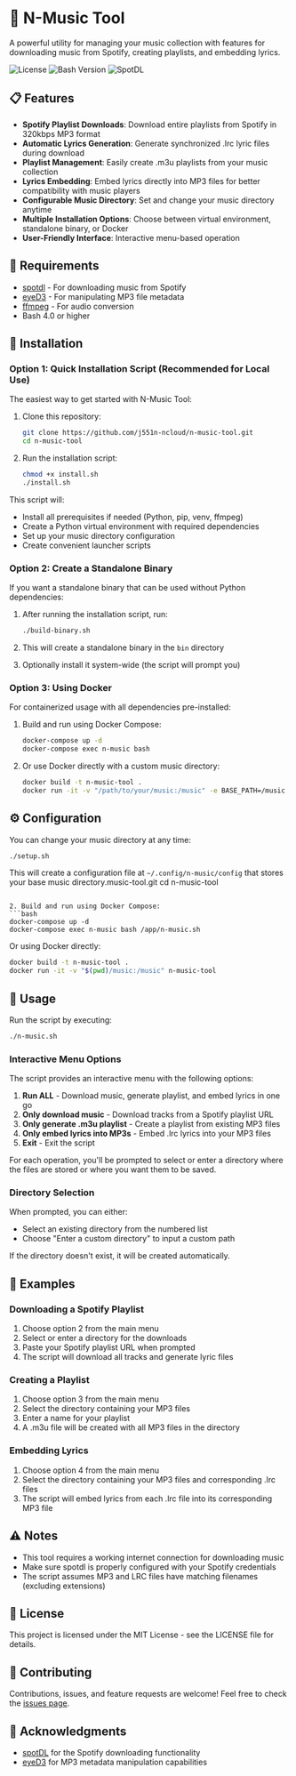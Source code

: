 # 🎵 N-Music Tool

A powerful utility for managing your music collection with features for downloading music from Spotify, creating playlists, and embedding lyrics.

![License](https://img.shields.io/badge/license-MIT-green)
![Bash Version](https://img.shields.io/badge/bash-4.0%2B-blue)
![SpotDL](https://img.shields.io/badge/spotdl-latest-orange)

## 📋 Features

- **Spotify Playlist Downloads**: Download entire playlists from Spotify in 320kbps MP3 format
- **Automatic Lyrics Generation**: Generate synchronized .lrc lyric files during download
- **Playlist Management**: Easily create .m3u playlists from your music collection
- **Lyrics Embedding**: Embed lyrics directly into MP3 files for better compatibility with music players
- **Configurable Music Directory**: Set and change your music directory anytime
- **Multiple Installation Options**: Choose between virtual environment, standalone binary, or Docker
- **User-Friendly Interface**: Interactive menu-based operation

## 🔧 Requirements

- [spotdl](https://github.com/spotDL/spotify-downloader) - For downloading music from Spotify
- [eyeD3](https://eyed3.readthedocs.io/en/latest/) - For manipulating MP3 file metadata
- [ffmpeg](https://ffmpeg.org/) - For audio conversion
- Bash 4.0 or higher

## 🚀 Installation

### Option 1: Quick Installation Script (Recommended for Local Use)

The easiest way to get started with N-Music Tool:

1. Clone this repository:
   ```bash
   git clone https://github.com/j551n-ncloud/n-music-tool.git
   cd n-music-tool
   ```

2. Run the installation script:
   ```bash
   chmod +x install.sh
   ./install.sh
   ```

This script will:
- Install all prerequisites if needed (Python, pip, venv, ffmpeg)
- Create a Python virtual environment with required dependencies
- Set up your music directory configuration
- Create convenient launcher scripts

### Option 2: Create a Standalone Binary

If you want a standalone binary that can be used without Python dependencies:

1. After running the installation script, run:
   ```bash
   ./build-binary.sh
   ```

2. This will create a standalone binary in the `bin` directory
3. Optionally install it system-wide (the script will prompt you)

### Option 3: Using Docker

For containerized usage with all dependencies pre-installed:

1. Build and run using Docker Compose:
   ```bash
   docker-compose up -d
   docker-compose exec n-music bash
   ```

2. Or use Docker directly with a custom music directory:
   ```bash
   docker build -t n-music-tool .
   docker run -it -v "/path/to/your/music:/music" -e BASE_PATH=/music n-music-tool
   ```

## ⚙️ Configuration

You can change your music directory at any time:

```bash
./setup.sh
```

This will create a configuration file at `~/.config/n-music/config` that stores your base music directory.music-tool.git
   cd n-music-tool
   ```

2. Build and run using Docker Compose:
   ```bash
   docker-compose up -d
   docker-compose exec n-music bash /app/n-music.sh
   ```

   Or using Docker directly:
   ```bash
   docker build -t n-music-tool .
   docker run -it -v "$(pwd)/music:/music" n-music-tool
   ```

## 📖 Usage

Run the script by executing:

```bash
./n-music.sh
```

### Interactive Menu Options

The script provides an interactive menu with the following options:

1. **Run ALL** - Download music, generate playlist, and embed lyrics in one go
2. **Only download music** - Download tracks from a Spotify playlist URL
3. **Only generate .m3u playlist** - Create a playlist from existing MP3 files
4. **Only embed lyrics into MP3s** - Embed .lrc lyrics into your MP3 files
5. **Exit** - Exit the script

For each operation, you'll be prompted to select or enter a directory where the files are stored or where you want them to be saved.

### Directory Selection

When prompted, you can either:
- Select an existing directory from the numbered list
- Choose "Enter a custom directory" to input a custom path

If the directory doesn't exist, it will be created automatically.

## 📝 Examples

### Downloading a Spotify Playlist

1. Choose option 2 from the main menu
2. Select or enter a directory for the downloads
3. Paste your Spotify playlist URL when prompted
4. The script will download all tracks and generate lyric files

### Creating a Playlist

1. Choose option 3 from the main menu
2. Select the directory containing your MP3 files
3. Enter a name for your playlist
4. A .m3u file will be created with all MP3 files in the directory

### Embedding Lyrics

1. Choose option 4 from the main menu
2. Select the directory containing your MP3 files and corresponding .lrc files
3. The script will embed lyrics from each .lrc file into its corresponding MP3 file

## ⚠️ Notes

- This tool requires a working internet connection for downloading music
- Make sure spotdl is properly configured with your Spotify credentials
- The script assumes MP3 and LRC files have matching filenames (excluding extensions)

## 📜 License

This project is licensed under the MIT License - see the LICENSE file for details.

## 🤝 Contributing

Contributions, issues, and feature requests are welcome! Feel free to check the [issues page](https://github.com/username/n-music-tool/issues).

## 👏 Acknowledgments

- [spotDL](https://github.com/spotDL/spotify-downloader) for the Spotify downloading functionality
- [eyeD3](https://eyed3.readthedocs.io/en/latest/) for MP3 metadata manipulation capabilities